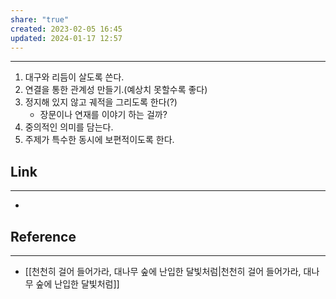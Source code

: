 ```yaml
---
share: "true"
created: 2023-02-05 16:45
updated: 2024-01-17 12:57
---
```


---
1. 대구와 리듬이 살도록 쓴다.
2. 연결을 통한 관계성 만들기.(예상치 못할수록 좋다)
3. 정지해 있지 않고 궤적을 그리도록 한다(?)
   - 장문이나 연재를 이야기 하는 걸까?
4. 중의적인 의미를 담는다.
5. 주제가 특수한 동시에 보편적이도록 한다.





## Link
---
- 


## Reference
---
- [[천천히 걸어 들어가라, 대나무 숲에 난입한 달빛처럼|천천히 걸어 들어가라, 대나무 숲에 난입한 달빛처럼]]
